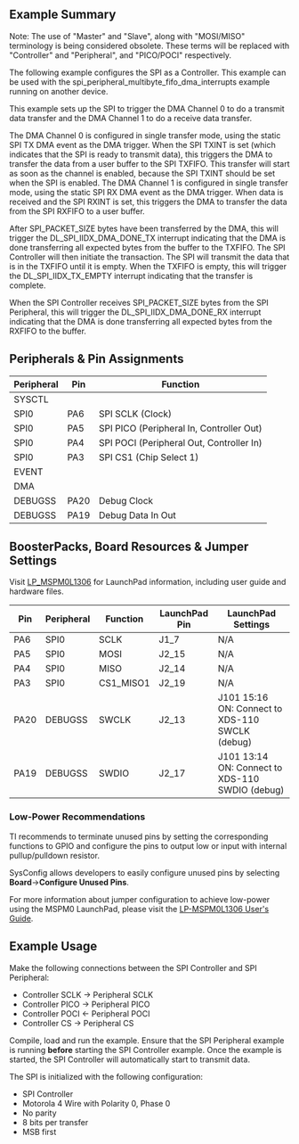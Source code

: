 ## Example Summary

Note: The use of "Master" and "Slave", along with "MOSI/MISO" terminology is being considered obsolete. These terms will be replaced with "Controller" and "Peripheral", and "PICO/POCI" respectively.

The following example configures the SPI as a Controller.
This example can be used with the spi_peripheral_multibyte_fifo_dma_interrupts example running on another device.

This example sets up the SPI to trigger the DMA Channel 0 to do a transmit data transfer and the DMA Channel 1 to do a receive data transfer.

The DMA Channel 0 is configured in single transfer mode, using the static SPI TX DMA event as the DMA trigger.
When the SPI TXINT is set (which indicates that the SPI is ready to transmit data), this triggers the DMA to transfer the data from a user buffer to the SPI TXFIFO. This transfer will start as soon as the channel is enabled, because the SPI TXINT should be set when the SPI is enabled.
The DMA Channel 1 is configured in single transfer mode, using the static SPI RX DMA event as the DMA trigger.
When data is received and the SPI RXINT is set, this triggers the DMA to transfer the data from the SPI RXFIFO to a user buffer.

After SPI_PACKET_SIZE bytes have been transferred by the DMA, this will trigger the DL_SPI_IIDX_DMA_DONE_TX interrupt indicating that the DMA is done transferring all expected bytes from the buffer to the TXFIFO.
The SPI Controller will then initiate the transaction. The SPI will transmit the data that is in the TXFIFO until it is empty. When the TXFIFO is empty, this will trigger the DL_SPI_IIDX_TX_EMPTY interrupt indicating that the transfer is complete.

When the SPI Controller receives SPI_PACKET_SIZE bytes from the SPI Peripheral, this will trigger the DL_SPI_IIDX_DMA_DONE_RX interrupt indicating that the DMA is done transferring all expected bytes from the RXFIFO to the buffer.


## Peripherals & Pin Assignments

| Peripheral | Pin | Function |
| --- | --- | --- |
| SYSCTL |  |  |
| SPI0 | PA6 | SPI SCLK (Clock) |
| SPI0 | PA5 | SPI PICO (Peripheral In, Controller Out) |
| SPI0 | PA4 | SPI POCI (Peripheral Out, Controller In) |
| SPI0 | PA3 | SPI CS1 (Chip Select 1) |
| EVENT |  |  |
| DMA |  |  |
| DEBUGSS | PA20 | Debug Clock |
| DEBUGSS | PA19 | Debug Data In Out |

## BoosterPacks, Board Resources & Jumper Settings

Visit [LP_MSPM0L1306](https://www.ti.com/tool/LP-MSPM0L1306) for LaunchPad information, including user guide and hardware files.

| Pin | Peripheral | Function | LaunchPad Pin | LaunchPad Settings |
| --- | --- | --- | --- | --- |
| PA6 | SPI0 | SCLK | J1_7 | N/A |
| PA5 | SPI0 | MOSI | J2_15 | N/A |
| PA4 | SPI0 | MISO | J2_14 | N/A |
| PA3 | SPI0 | CS1_MISO1 | J2_19 | N/A |
| PA20 | DEBUGSS | SWCLK | J2_13 | J101 15:16 ON: Connect to XDS-110 SWCLK (debug) |
| PA19 | DEBUGSS | SWDIO | J2_17 | J101 13:14 ON: Connect to XDS-110 SWDIO (debug) |

### Low-Power Recommendations
TI recommends to terminate unused pins by setting the corresponding functions to
GPIO and configure the pins to output low or input with internal
pullup/pulldown resistor.

SysConfig allows developers to easily configure unused pins by selecting **Board**→**Configure Unused Pins**.

For more information about jumper configuration to achieve low-power using the
MSPM0 LaunchPad, please visit the [LP-MSPM0L1306 User's Guide](https://www.ti.com/lit/slau869).

## Example Usage
Make the following connections between the SPI Controller and SPI Peripheral:
- Controller SCLK -> Peripheral SCLK
- Controller PICO -> Peripheral PICO
- Controller POCI <- Peripheral POCI
- Controller CS   -> Peripheral CS

Compile, load and run the example.
Ensure that the SPI Peripheral example is running **before** starting the SPI Controller example.
Once the example is started, the SPI Controller will automatically start to transmit data.

The SPI is initialized with the following configuration:
- SPI Controller
- Motorola 4 Wire with Polarity 0, Phase 0
- No parity
- 8 bits per transfer
- MSB first
